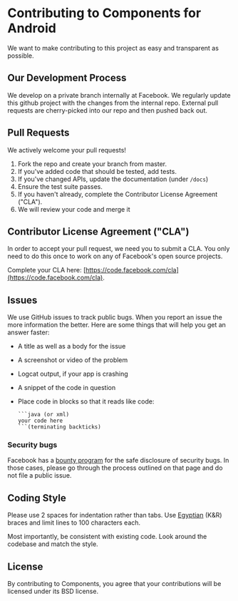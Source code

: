 # Contributing to Components for Android

We want to make contributing to this project as easy and transparent as possible.

## Our Development Process

We develop on a private branch internally at Facebook. We regularly update this github project with the changes from the internal repo. External pull requests are cherry-picked into our repo and then pushed back out.

## Pull Requests

We actively welcome your pull requests!

1. Fork the repo and create your branch from master.
2. If you've added code that should be tested, add tests.
3. If you've changed APIs, update the documentation (under `/docs`)
4. Ensure the test suite passes.
5. If you haven't already, complete the Contributor License Agreement ("CLA").
6. We will review your code and merge it

## Contributor License Agreement ("CLA")

In order to accept your pull request, we need you to submit a CLA. You only need to do this once to work on any of Facebook's open source projects.

Complete your CLA here: [https://code.facebook.com/cla](https://code.facebook.com/cla).

## Issues

We use GitHub issues to track public bugs.  When you report an issue the more information the better. Here are some things that will help you get an answer faster:

 * A title as well as a body for the issue
 * A screenshot or video of the problem
 * Logcat output, if your app is crashing
 * A snippet of the code in question
 * Place code in blocks so that it reads like code:

    ```
    ```java (or xml)
    your code here
    ```(terminating backticks)
    ```

### Security bugs

Facebook has a [bounty program](https://www.facebook.com/whitehat/) for the safe disclosure of security bugs. In those cases, please go through the process outlined on that page and do not file a public issue.

## Coding Style

Please use 2 spaces for indentation rather than tabs.  Use [Egyptian](https://lehacker.com/wp-content/uploads/2017/01/egyptian-brackets-programming-jargon.jpg) (K&R) braces and limit lines to 100 characters each.

Most importantly, be consistent with existing code.  Look around the codebase and match the style.

## License

By contributing to Components, you agree that your contributions will be licensed under its BSD license.
